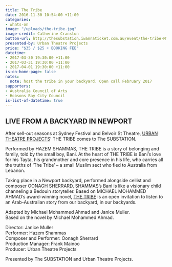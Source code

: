 ```yaml
---
title: The Tribe
date: 2016-11-30 10:54:00 +11:00
categories:
- whats-on
image: "/uploads/the-tribe.jpg"
image-credit: Catherine Cranston
button-url: http://thesubstation.iwannaticket.com.au/event/the-tribe-MTIwNjM
presented-by: Urban Theatre Projects
price: "$35 / $25 + BOOKING FEE"
datetime:
- 2017-03-30 19:30:00 +11:00
- 2017-03-31 19:30:00 +11:00
- 2017-04-01 19:30:00 +11:00
is-on-home-page: false
notes:
  note: host the tribe in your backyard. Open call February 2017
supporters:
- Australia Council of Arts
- Hobsons Bay City Council
is-list-of-datetime: true
---
```


## LIVE FROM A BACKYARD IN NEWPORT

After sell-out seasons at Sydney Festival and Belvoir St Theatre, [URBAN THEATRE PROJECTS](http://urbantheatre.com.au)’ THE TRIBE comes to The SUBSTATION.

Performed by HAZEM SHAMMAS, THE TRIBE is a story of belonging and family, told by the small boy, Bani. At the heart of THE TRIBE is Bani’s love for his Tayta, his grandmother and core presence in his life, who carries all the truths of ‘The Tribe’ – a small Muslim sect who fled to Australia from Lebanon.

Taking place in a Newport backyard, performed alongside cellist and composer OONAGH SHERRARD, SHAMMAS’s Bani is like a visionary child channeling a Bedouin storyteller. Based on MICHAEL MOHAMMED AHMAD’s award-winning novel, [THE TRIBE](http://giramondopublishing.com/product/the-tribe) is an open invitation to listen to an Arab-Australian story from our backyard, in our backyards.

Adapted by Michael Mohammed Ahmad and Janice Muller.<br>
Based on the novel by Michael Mohammed Ahmad.

Director: Janice Muller<br>
Performer: Hazem Shammas<br>
Composer and Performer: Oonagh Sherrard<br>
Production Manager: Frank Mainoo<br>
Producer: Urban Theatre Projects

Presented by The SUBSTATION and Urban Theatre Projects.
